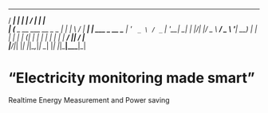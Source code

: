 
   _____                      _     __  __      _            
  / ____|                    | |   |  \/  |    | |           
 | (___  _ __ ___   __ _ _ __| |_  | \  / | ___| |_ ___ _ __ 
  \___ \| '_ ` _ \ / _` | '__| __| | |\/| |/ _ \ __/ _ \ '__|
  ____) | | | | | | (_| | |  | |_  | |  | |  __/ ||  __/ |   
 |_____/|_| |_| |_|\__,_|_|   \__| |_|  |_|\___|\__\___|_|   
                                                                                                                          
# “Electricity monitoring made smart” 

Realtime Energy Measurement and Power saving 
